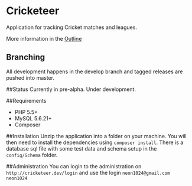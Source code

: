 Cricketeer
==========
Application for tracking Cricket matches and leagues.

More information in the [Outline](docs/Outline.md)

## Branching
All development happens in the develop branch and tagged releases are pushed into master.

##Status
Currently in pre-alpha. Under development.

##Requirements
* PHP 5.5+
* MySQL 5.6.21+
* Composer

##Installation
Unzip the application into a folder on your machine. You will then need to install the dependencies using `composer install`.
There is a database sql file with some test data and schema setup in the `config/Schema` folder.

##Administration
You can login to the administration on `http://cricketeer.dev/login` and use the login `neon1024@gmail.com` `neon1024`